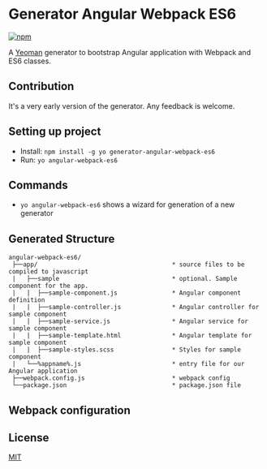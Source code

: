 # Generator Angular Webpack ES6
[![npm](https://img.shields.io/npm/l/generator-angular2-webpack-starter.svg)](http://opensource.org/licenses/MIT)

A [Yeoman](http://yeoman.io) generator to bootstrap Angular application with Webpack and ES6 classes.

## Contribution
It's a very early version of the generator. Any feedback is welcome.

## Setting up project

* Install: `npm install -g yo generator-angular-webpack-es6`
* Run: `yo angular-webpack-es6`

## Commands
* `yo angular-webpack-es6` shows a wizard for generation of a new generator

## Generated Structure
```
angular-webpack-es6/
 ├──app/                                     * source files to be compiled to javascript
 |   ├──sample                               * optional. Sample component for the app.
 |   |  ├──sample-component.js               * Angular component definition
 |   |  ├──sample-controller.js              * Angular controller for sample component
 |   |  ├──sample-service.js                 * Angular service for sample component
 |   |  ├──sample-template.html              * Angular template for sample component
 |   |  ├──sample-styles.scss                * Styles for sample component
 |   └──%appname%.js                         * entry file for our Angular application
 ├──webpack.config.js                        * webpack config
 └──package.json                             * package.json file

```

## Webpack configuration


## License
[MIT](/LICENSE)
